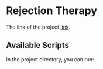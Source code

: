 # Rejection Therapy

The link of the project [link](https://github.com/facebook/create-react-app).

## Available Scripts

In the project directory, you can run:


